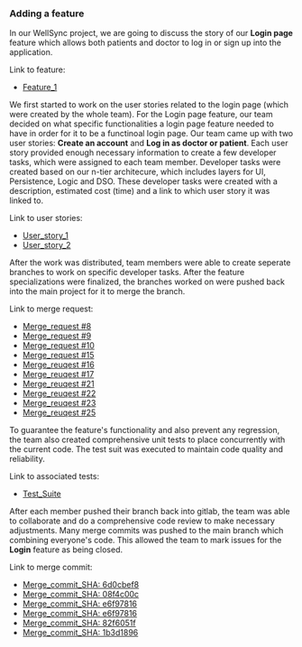 ### Adding a feature

In our WellSync project, we are going to discuss the story of our **Login page** feature which allows both patients and doctor to log in or sign up into the application.

Link to feature: 
- [Feature_1](https://code.cs.umanitoba.ca/comp3350-winter2024/char-a02-16/-/issues/1)

We first started to work on the user stories related to the login page (which were created by the whole team). For the Login page feature, our team decided on what specific functionalities a login page feature needed to have in order for it to be a functinoal login page. Our team came up with two user stories: **Create an account** and **Log in as doctor or patient**. Each user story provided enough necessary information to create a few developer tasks, which were assigned to each team member. Developer tasks were created based on our n-tier architecure, which includes layers for UI, Persistence, Logic and DSO. These developer tasks were created with a description, estimated cost (time) and a link to which user story it was linked to.

Link to user stories: 
- [User_story_1](https://code.cs.umanitoba.ca/comp3350-winter2024/char-a02-16/-/issues/13)
- [User_story_2](https://code.cs.umanitoba.ca/comp3350-winter2024/char-a02-16/-/issues/12)

After the work was distributed, team members were able to create seperate branches to work on specific developer tasks. After the feature specializations were finalized, the branches worked on were pushed back into the main project for it to merge the branch.

Link to merge request: 
- [Merge_request #8](https://code.cs.umanitoba.ca/comp3350-winter2024/char-a02-16/-/merge_requests/8)
- [Merge_request #9](https://code.cs.umanitoba.ca/comp3350-winter2024/char-a02-16/-/merge_requests/9)
- [Merge_request #10](https://code.cs.umanitoba.ca/comp3350-winter2024/char-a02-16/-/merge_requests/10)
- [Merge_request #15](https://code.cs.umanitoba.ca/comp3350-winter2024/char-a02-16/-/merge_requests/15)
- [Merge_reuqest #16](https://code.cs.umanitoba.ca/comp3350-winter2024/char-a02-16/-/merge_requests/16)
- [Merge_reuqest #17](https://code.cs.umanitoba.ca/comp3350-winter2024/char-a02-16/-/merge_requests/17)
- [Merge_reuqest #21](https://code.cs.umanitoba.ca/comp3350-winter2024/char-a02-16/-/merge_requests/21)
- [Merge_reuqest #22](https://code.cs.umanitoba.ca/comp3350-winter2024/char-a02-16/-/merge_requests/22)
- [Merge_reuqest #23](https://code.cs.umanitoba.ca/comp3350-winter2024/char-a02-16/-/merge_requests/23)
- [Merge_reuqest #25](https://code.cs.umanitoba.ca/comp3350-winter2024/char-a02-16/-/merge_requests/25)


To guarantee the feature's functionality and also prevent any regression, the team also created comprehensive unit tests  to place concurrently with the current code. The test suit was executed to maintain code quality and reliability.

Link to associated tests:
- [Test_Suite](https://code.cs.umanitoba.ca/comp3350-winter2024/char-a02-16/-/blob/main/app/src/test/java/com/well_sync/tests/business/UserAuthenticationHandlerTest.java?ref_type=heads)

After each member pushed their branch back into gitlab, the team was able to collaborate and do a comprehensive code review to make necessary adjustments. Many merge commits was pushed to the main branch which combining everyone's code. This allowed the team to mark issues for the **Login** feature as being closed.

Link to merge commit: 
- [Merge_commit_SHA: 6d0cbef8](https://code.cs.umanitoba.ca/comp3350-winter2024/char-a02-16/-/commit/6d0cbef8338197eb25ad9cfbb5320c1125ef1999)
- [Merge_commit_SHA: 08f4c00c](https://code.cs.umanitoba.ca/comp3350-winter2024/char-a02-16/-/commit/08f4c00cf7478ffbf26f30a25b928351c3ce5ac1)
- [Merge_commit_SHA: e6f97816](https://code.cs.umanitoba.ca/comp3350-winter2024/char-a02-16/-/commit/e6f97816820aa109997a05deb41611f6aa41387d)
- [Merge_commit_SHA: e6f97816](https://code.cs.umanitoba.ca/comp3350-winter2024/char-a02-16/-/commit/e6f97816820aa109997a05deb41611f6aa41387d)
- [Merge_commit_SHA: 82f6051f](https://code.cs.umanitoba.ca/comp3350-winter2024/char-a02-16/-/commit/82f6051f1034a2c010e1084adc82969cb1d7cf20)
- [Merge_commit_SHA: 1b3d1896](https://code.cs.umanitoba.ca/comp3350-winter2024/char-a02-16/-/commit/1b3d1896f94b45ad1851c17e940fc81b847d7990)

